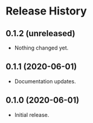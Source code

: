 Release History
===============

0.1.2 (unreleased)
------------------

- Nothing changed yet.


0.1.1 (2020-06-01)
------------------

- Documentation updates.


0.1.0 (2020-06-01)
------------------

-   Initial release.
